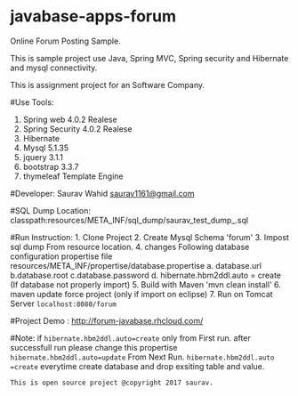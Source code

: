 # javabase-apps-forum
Online Forum Posting Sample.

This is sample project use Java, Spring MVC, Spring security and  Hibernate and mysql connectivity.

This is assignment project for an Software Company.
	
#Use Tools:
  1. Spring web 4.0.2 Realese
  2. Spring Security 4.0.2 Realese
  3. Hibernate 
  5. Mysql 5.1.35
  6. jquery 3.1.1
  7. bootstrap 3.3.7
  8. thymeleaf Template Engine
  
#Developer: 
  Saurav Wahid <saurav1161@gmail.com>
  
#SQL Dump Location:
    classpath:resources/META_INF/sql_dump/saurav_test_dump_.sql
    
#Run Instruction: 
    1. Clone Project
    2. Create Mysql Schema 'forum'
    3. Impost sql dump From resource location.
    4. changes Following database configuration propertise file 
        resources/META_INF/propertise/database.propertise
        a. database.url
        b.database.root
        c.database.password
        d. hibernate.hbm2ddl.auto = create (If database not properly import)
    5. Build with Maven 'mvn clean install'
    6. maven update force project (only if import on eclipse)
    7. Run on Tomcat Server
    `localhost:8080/forum`
    
#Project Demo : 
    http://forum-javabase.rhcloud.com/

    
#Note: 
    if `hibernate.hbm2ddl.auto=create` only from First run. after successfull run please change this propertise `hibernate.hbm2ddl.auto=update` From Next Run. 
    `hibernate.hbm2ddl.auto =create` everytime create database and drop exsiting table and value.
    
    This is open source project @copyright 2017 saurav.
    
    
    
